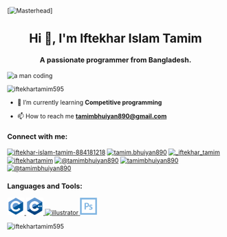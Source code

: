 [![Masterhead](https://encrypted-tbn0.gstatic.com/images?q=tbn:ANd9GcSQekGHXSUUZ-y3matcxBhLJDvuwj6t9JfSOw)]
<h1 align="center">Hi 👋, I'm Iftekhar Islam Tamim</h1>
<h3 align="center">A passionate programmer from Bangladesh.</h3>
<img align="center" width="400" alt="a man coding" src="https://encrypted-tbn0.gstatic.com/images?q=tbn:ANd9GcQMw8u9XAejBmmCbaNBvfxpgOB4-0I44HhmdA">
<p align="left"> <img src="https://komarev.com/ghpvc/?username=iftekhartamim595&label=Profile%20views&color=0e75b6&style=flat" alt="iftekhartamim595" /> </p>

- 🌱 I’m currently learning **Competitive programming**

- 📫 How to reach me **tamimbhuiyan890@gmail.com**

<h3 align="left">Connect with me:</h3>
<p align="left">
<a href="https://linkedin.com/in/iftekhar-islam-tamim-884181218" target="blank"><img align="center" src="https://raw.githubusercontent.com/rahuldkjain/github-profile-readme-generator/master/src/images/icons/Social/linked-in-alt.svg" alt="iftekhar-islam-tamim-884181218" height="30" width="40" /></a>
<a href="https://fb.com/tamim.bhuiyan890" target="blank"><img align="center" src="https://raw.githubusercontent.com/rahuldkjain/github-profile-readme-generator/master/src/images/icons/Social/facebook.svg" alt="tamim.bhuiyan890" height="30" width="40" /></a>
<a href="https://instagram.com/_iftekhar_tamim" target="blank"><img align="center" src="https://raw.githubusercontent.com/rahuldkjain/github-profile-readme-generator/master/src/images/icons/Social/instagram.svg" alt="_iftekhar_tamim" height="30" width="40" /></a>
<a href="https://www.codechef.com/users/iftekhartamim" target="blank"><img align="center" src="https://cdn.jsdelivr.net/npm/simple-icons@3.1.0/icons/codechef.svg" alt="iftekhartamim" height="30" width="40" /></a>
<a href="https://www.hackerrank.com/@tamimbhuiyan890" target="blank"><img align="center" src="https://raw.githubusercontent.com/rahuldkjain/github-profile-readme-generator/master/src/images/icons/Social/hackerrank.svg" alt="@tamimbhuiyan890" height="30" width="40" /></a>
<a href="https://codeforces.com/profile/tamimbhuiyan890" target="blank"><img align="center" src="https://raw.githubusercontent.com/rahuldkjain/github-profile-readme-generator/master/src/images/icons/Social/codeforces.svg" alt="tamimbhuiyan890" height="30" width="40" /></a>
<a href="https://www.hackerearth.com/@tamimbhuiyan890" target="blank"><img align="center" src="https://raw.githubusercontent.com/rahuldkjain/github-profile-readme-generator/master/src/images/icons/Social/hackerearth.svg" alt="@tamimbhuiyan890" height="30" width="40" /></a>
</p>

<h3 align="left">Languages and Tools:</h3>
<p align="left"> <a href="https://www.cprogramming.com/" target="_blank" rel="noreferrer"> <img src="https://raw.githubusercontent.com/devicons/devicon/master/icons/c/c-original.svg" alt="c" width="40" height="40"/> </a> <a href="https://www.w3schools.com/cpp/" target="_blank" rel="noreferrer"> <img src="https://raw.githubusercontent.com/devicons/devicon/master/icons/cplusplus/cplusplus-original.svg" alt="cplusplus" width="40" height="40"/> </a> <a href="https://www.adobe.com/in/products/illustrator.html" target="_blank" rel="noreferrer"> <img src="https://www.vectorlogo.zone/logos/adobe_illustrator/adobe_illustrator-icon.svg" alt="illustrator" width="40" height="40"/> </a> <a href="https://www.photoshop.com/en" target="_blank" rel="noreferrer"> <img src="https://raw.githubusercontent.com/devicons/devicon/master/icons/photoshop/photoshop-line.svg" alt="photoshop" width="40" height="40"/> </a> </p>

<p><img align="center" src="https://github-readme-streak-stats.herokuapp.com/?user=iftekhartamim595&" alt="iftekhartamim595" /></p>
